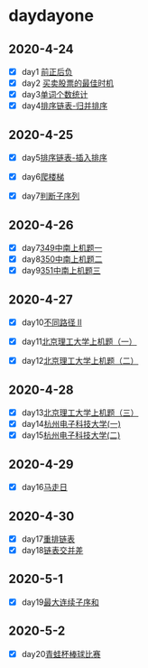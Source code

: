 # daydayone

## 2020-4-24

- [x] day1 [前正后负](https://github.com/CaiCandong/daydayone/tree/master/src/1-100/day1) 
- [x] day2 [买卖股票的最佳时机](https://github.com/CaiCandong/daydayone/tree/master/src/1-100/day2)
- [x] day3[单词个数统计](https://github.com/CaiCandong/daydayone/tree/master/src/1-100/day3) 
- [x] day4[排序链表-归并排序](https://github.com/CaiCandong/daydayone/tree/master/src/1-100/day4)

## 2020-4-25
- [x] day5[排序链表-插入排序](https://github.com/CaiCandong/daydayone/tree/master/src/1-100/day5)
- [x] day6[爬楼梯](https://github.com/CaiCandong/daydayone/tree/master/src/1-100/day6)
- [x] day7[判断子序列](https://github.com/CaiCandong/daydayone/tree/master/src/1-100/day7)

    
## 2020-4-26
- [x] day7[349中南上机题一](https://github.com/CaiCandong/daydayone/tree/master/src/1-100/day7)
- [x] day8[350中南上机题二](https://github.com/CaiCandong/daydayone/tree/master/src/1-100/day8)
- [x] day9[351中南上机题三](https://github.com/CaiCandong/daydayone/tree/master/src/1-100/day9)

## 2020-4-27
- [x] day10[不同路径 II](https://github.com/CaiCandong/daydayone/tree/master/src/1-100/day10)
- [x] day11[北京理工大学上机题（一）](https://github.com/CaiCandong/daydayone/tree/master/src/1-100/day11)
- [x] day12[北京理工大学上机题（二）](https://github.com/CaiCandong/daydayone/tree/master/src/1-100/day12)


## 2020-4-28
- [x] day13[北京理工大学上机题（三）](https://github.com/CaiCandong/daydayone/tree/master/src/1-100/day13)
- [x] day14[杭州电子科技大学(一)](https://github.com/CaiCandong/daydayone/tree/master/src/1-100/day14)
- [x] day15[杭州电子科技大学(二)](https://github.com/CaiCandong/daydayone/tree/master/src/1-100/day15)

## 2020-4-29
- [x] day16[马走日](https://github.com/CaiCandong/daydayone/tree/master/src/1-100/day16)

## 2020-4-30
- [x] day17[重排链表](https://github.com/CaiCandong/daydayone/tree/master/src/1-100/day17)
- [x] day18[链表交并差](https://github.com/CaiCandong/daydayone/tree/master/src/1-100/day18)

## 2020-5-1
- [x] day19[最大连续子序和](https://github.com/CaiCandong/daydayone/tree/master/src/1-100/day19)
## 2020-5-2
- [x] day20[青蛙杯棒球比赛](https://github.com/CaiCandong/daydayone/tree/master/src/1-100/day20)
